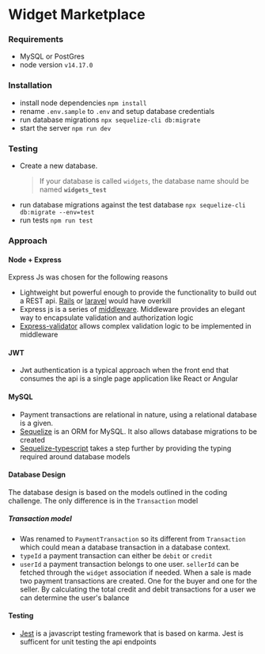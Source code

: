 # Widget Marketplace
### Requirements
- MySQL or PostGres
- node version `v14.17.0`

### Installation
- install node dependencies `npm install`
- rename `.env.sample` to `.env` and setup database credentials
- run database migrations `npx sequelize-cli db:migrate`
- start the server `npm run dev`

### Testing
- Create a new database. 
	>If your database is called `widgets`, the database name should be named 	**`widgets_test`**
- run database migrations against the test database `npx sequelize-cli db:migrate --env=test`
- run tests `npm run test`

### Approach
#### Node + Express
Express Js was chosen for the following reasons
 - Lightweight but powerful enough to provide the functionality to build out a REST api. [Rails](https://rubyonrails.org/) or [laravel](https://laravel.com/) would have overkill
 - Express js is a series of [middleware](https://expressjs.com/en/guide/using-middleware.html#using-middleware). Middleware provides an elegant way to encapsulate validation and authorization logic
 - [Express-validator](https://express-validator.github.io/docs/) allows complex validation logic to be implemented in middleware
 
#### JWT
- Jwt authentication is a typical approach when the front end that consumes the api is a single page application like React or Angular

#### MySQL
- Payment transactions are relational in nature, using a relational database is a given.
- [Sequelize](https://sequelize.org/docs/v6/) is an ORM for MySQL. It also allows database migrations to be created
- [Sequelize-typescript](https://github.com/sequelize/sequelize-typescript#readme) takes a step further by providing the typing required around database models

#### Database Design
The database design is based on the models outlined in the coding challenge. The only difference is in the `Transaction` model

##### Transaction model
- Was renamed to `PaymentTransaction` so its different from `Transaction` which could mean a database transaction in a database context.
- `typeId` a payment transaction can either be `debit` or `credit`
- `userId` a payment transaction belongs to one user. `sellerId` can be fetched through the `widget` association if needed. When a sale is made two payment transactions are created. One for the buyer and one for the seller. By calculating the total credit and debit transactions for a user we can determine the user's balance

#### Testing
- [Jest](https://jestjs.io/) is a javascript testing framework that is based on karma. Jest is sufficent for unit testing the api endpoints
